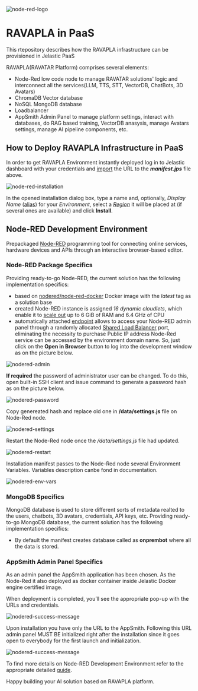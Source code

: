 ![node-red-logo](images/Logo_Ravatar_Black.svg)

# RAVAPLA in PaaS
This rtepository describes how the RAVAPLA infrastructure can be provisioned in Jelastic PaaS

RAVAPLA(RAVATAR Platform) comprises several elements:
- Node-Red low code node to manage RAVATAR solutions' logic and interconnect all the services(LLM, TTS, STT, VectorDB, ChatBots, 3D Avatars) 
- ChromaDB Vector database 
- NoSQL MongoDB database 
- Loadbalancer
- AppSmith Admin Panel to manage platform settings, interact with databases, do RAG based training, VectorDB anasysis, manage Avatars settings, manage AI pipeline components, etc. 

## How to Deploy RAVAPLA Infrastructure in PaaS
 
In order to get RAVAPLA Environment instantly deployed log in to Jelastic dashboard with your credentials and [import](https://docs.jelastic.com/environment-import) the URL to the **_manifest.jps_** file above.
 
![node-red-installation](images/ravapla-install.png)

In the opened installation dialog box, type a name and, optionally, *Display Name* ([alias](https://docs.jelastic.com/environment-aliases))  for your *Environment*, select a _[Region](https://docs.jelastic.com/environment-regions)_ it will be placed at (if several ones are available) and click **Install**.
 
## Node-RED Development Environment 
 
Prepackaged [Node-RED](https://nodered.org/) programming tool for connecting online services, hardware devices and APIs through an interactive browser-based editor.
 
### Node-RED Package Specifics
 
Providing ready-to-go Node-RED, the current solution has the following implementation specifics:
 
- based on [nodered/node-red-docker](https://hub.docker.com/r/nodered/node-red-docker/) Docker image with the _latest_ tag as a solution base
- created Node-RED instance is assigned *16 dynamic cloudlets*, which enable it to [scale out](https://docs.jelastic.com/automatic-vertical-scaling) up to 6 GiB of RAM and 6.4 GHz of CPU
- automatically attached [endpoint](https://docs.jelastic.com/endpoints) allows to access your Node-RED admin panel through a randomly allocated [Shared Load Balancer](https://docs.jelastic.com/shared-load-balancer) port, eliminating the necessity to purchase Public IP address
Node-Red service can be accessed by the environment domain name. So, just click on the **Open in Browser** button to log into the development window as on the picture below.

![nodered-admin](images/noder-red-admin.png)

**If required** the password of administrator user can be changed. To do this, open built-in SSH client and issue command to generate a password hash as on the picture below.

![nodered-password](images/node-red-new-password.png)

Copy genereated hash and replace old one in **/data/settings.js** file on Node-Red node.

![nodered-settings](images/node-red-settings.png)

Restart the Node-Red node once the */data/settings.js* file had updated.

![nodered-restart](images/node-red-restart.png)

Installation manifest passes to the Node-Red node several Environment Variables. Variables description canbe fond in documentation.

![nodered-env-vars](images/node-red-envs.png)

### MongoDB Specifics
 
MongoDB database is used to store different sorts of metadata realted to the users, chatbots, 3D avatars, credentials, API keys, etc.
Providing ready-to-go MongoDB database, the current solution has the following implementation specifics:
 
- By default the manifest creates database called as **onprembot** where all the data is stored.


 
### AppSmith Admin Panel Specifics
 
As an admin panel the AppSmith application has been chosen. As the Node-Red it also deployed as docker container inside Jelastic Docker engine certified image.

When deployment is completed, you’ll see the appropriate pop-up with the URLs and credentials. 

![nodered-success-message](images/success-message.png)

Upon installation you have only the URL to the AppSmith. Following this URL  admin panel MUST BE initialized right after the installation since it goes open to everybody for the first launch and initialization.

![nodered-success-message](images/app-smith.png)


To find more details on Node-RED Development Environment refer to the appropriate detailed [guide](http://ravatar.com/docs-node-red/).

Happy building your AI solution based on RAVAPLA platform.